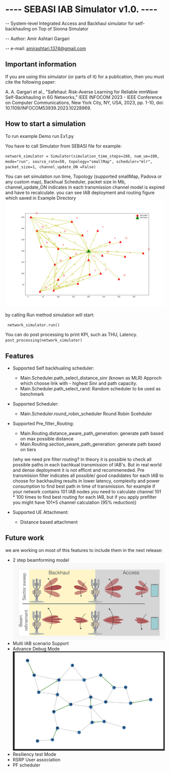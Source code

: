 # ---- SEBASI IAB Simulator v1.0. ----

-- System-level Integrated Access and Backhaul simulator for self-backhauling on Top of Sionna Simulator

-- Author: Amir Ashtari Gargari

-- e-mail: amirashtari.1374@gmail.com

##  Important information


If you are using this simulator (or parts of it) for a publication, then you must cite the following paper:

A. A. Gargari et al., "Safehaul: Risk-Averse Learning for Reliable mmWave Self-Backhauling in 6G Networks," IEEE INFOCOM 2023 - IEEE Conference on Computer Communications, New York City, NY, USA, 2023, pp. 1-10, doi: 10.1109/INFOCOM53939.2023.10228969.



##  How to start a simulation 
To run example Demo run Ex1.py

You have to call Simulator from SEBASI file
for example:

` network_simulator = Simulator(simulation_time_steps=160, num_ue=100, mode="run", source_rate=50,
                               topology="smallMap", scheduler="mlr", packet_size=1, channel_update_ON =False) `

You can set simulation run time, Topology (supported smallMap, Padova or any custom map), Backhual Scheduler, packet size in Mb, 
channel_update_ON indicates in each transmission channel model is expired and have to recalculate.
you can see IAB deployment and routing figure which saved in Example Directory
![topology](Examples/IABlocationsPath.png)

by calling Run method simulation will start:

` network_simulator.run()` 

You can do post processing to print KPI, such as THU, Latency.
`post_processing(network_simulator) ` 

## Features 

- Supported Self backhualing scheduler: 
    - Main.Scheduler.path_select_distance_sinr (known as MLR) Approch which choose link with - highest Sinr and path capacity.
    - Main.Scheduler.path_select_rand: Random scheduler to be used as benchmark
- Supported Scheduler: 
    - Main.Scheduler.round_robin_scheduler Round Robin Scehduler
- Supported Pre_filter_Routing:
    - Main.Routing.distance_aware_path_generation: generate path based on max possible distance
    - Main.Routing.section_aware_path_generation: generate path based on tiers
 
    (why we need pre filter routing? In theory it is possible to check all possible paths in each bachkual transmission of IAB's. But in real world and dense deployment it is not efficnt and recommeneded. Pre transmiision filter indicates all possible/ good cnadidates for each IAB to choose for backhauling results in lower latency, complexity and power consumption to find best path in time of transmission. for example if your network contains 101 IAB nodes you need to calculate channel 101 * 100 times to find best routing for each IAB, but if you apply prefilter you might have 101*5 channel calculation (95% reduction))
- Supported UE Attachment:
  - Distance based attachment

## Future work 
we are working on most of this features to include them in the next release:

- 2 step beamforming model 
![Bemforming](Doc/BeamForming.png)
- Multi IAB scenario Support
- Advance Debug Mode
![Demo](Doc/DebugingDemo.png)
- Resiliency test Mode
- RSRP User association
- PF scheduler




